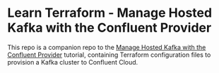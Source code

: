 # Learn Terraform - Manage Hosted Kafka with the Confluent Provider

This repo is a companion repo to the [Manage Hosted Kafka with the Confluent Provider](https://learn.hashicorp.com/terraform/confluent-provider) tutorial, containing Terraform configuration files to provision a Kafka cluster to Confluent Cloud.
